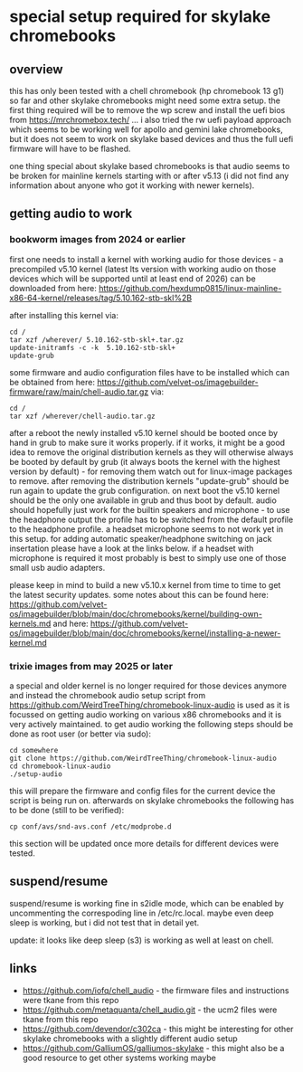 # special setup required for skylake chromebooks

## overview

this has only been tested with a chell chromebook (hp chromebook 13 g1) so far
and other skylake chromebooks might need some extra setup. the first thing
required will be to remove the wp screw and install the uefi bios from
https://mrchromebox.tech/ ... i also tried the rw uefi payload approach which
seems to be working well for apollo and gemini lake chromebooks, but it does
not seem to work on skylake based devices and thus the full uefi firmware will
have to be flashed.

one thing special about skylake based chromebooks is that audio seems to be
broken for mainline kernels starting with or after v5.13 (i did not find any
information about anyone who got it working with newer kernels).

## getting audio to work

### bookworm images from 2024 or earlier

first one needs to install a kernel with working audio for those devices - a
precompiled v5.10 kernel (latest lts version with working audio on those
devices which will be supported until at least end of 2026) can be downloaded
from here:
https://github.com/hexdump0815/linux-mainline-x86-64-kernel/releases/tag/5.10.162-stb-skl%2B

after installing this kernel via:
```
cd /
tar xzf /wherever/ 5.10.162-stb-skl+.tar.gz
update-initramfs -c -k  5.10.162-stb-skl+
update-grub
```
some firmware and audio configuration files have to be installed which can be
obtained from here:
https://github.com/velvet-os/imagebuilder-firmware/raw/main/chell-audio.tar.gz
via:
```
cd /
tar xzf /wherever/chell-audio.tar.gz
```

after a reboot the newly installed v5.10 kernel should be booted once by hand
in grub to make sure it works properly. if it works, it might be a good idea
to remove the original distribution kernels as they will otherwise always be
booted by default by grub (it always boots the kernel with the highest version
by default) - for removing them watch out for linux-image packages to remove.
after removing the distribution kernels "update-grub" should be run again to
update the grub configuration. on next boot the v5.10 kernel should be the
only one available in grub and thus boot by default. audio should hopefully
just work for the builtin speakers and microphone - to use the headphone
output the profile has to be switched from the default profile to the
headphone profile. a headset microphone seems to not work yet in this setup.
for adding automatic speaker/headphone switching on jack insertation please
have a look at the links below. if a headset with microphone is required it
most probably is best to simply use one of those small usb audio adapters.

please keep in mind to build a new v5.10.x kernel from time to time to get
the latest security updates. some notes about this can be found here:
https://github.com/velvet-os/imagebuilder/blob/main/doc/chromebooks/kernel/building-own-kernels.md
and here:
https://github.com/velvet-os/imagebuilder/blob/main/doc/chromebooks/kernel/installing-a-newer-kernel.md

### trixie images from may 2025 or later

a special and older kernel is no longer required for those devices
anymore and instead the chromebook audio setup script from
https://github.com/WeirdTreeThing/chromebook-linux-audio is used as it is
focussed on getting audio working on various x86 chromebooks and it is very
actively maintained. to get audio working
the following steps should be done as root user (or better via sudo):

```
cd somewhere
git clone https://github.com/WeirdTreeThing/chromebook-linux-audio
cd chromebook-linux-audio
./setup-audio
```

this will prepare the firmware and config files for the current device the
script is being run on. afterwards on skylake chromebooks the following has
to be done (still to be verified):

```
cp conf/avs/snd-avs.conf /etc/modprobe.d
```
this section will be updated once more details for different devices were tested.

## suspend/resume

suspend/resume is working fine in s2idle mode, which can be enabled by
uncommenting the correspoding line in /etc/rc.local. maybe even deep sleep
is working, but i did not test that in detail yet.

update: it looks like deep sleep (s3) is working as well at least on chell.

## links

- https://github.com/iofq/chell_audio - the firmware files and instructions were tkane from this repo
- https://github.com/metaquanta/chell_audio.git - the ucm2 files were tkane from this repo
- https://github.com/devendor/c302ca - this might be interesting for other skylake chromebooks with a slightly different audio setup
- https://github.com/GalliumOS/galliumos-skylake - this might also be a good resource to get other systems working maybe
